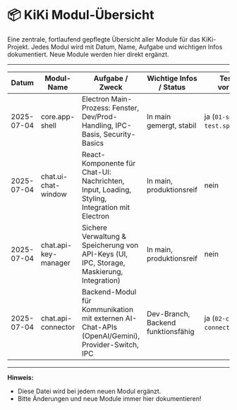 # 📦 KiKi Modul-Übersicht

Eine zentrale, fortlaufend gepflegte Übersicht aller Module für das KiKi-Projekt. Jedes Modul wird mit Datum, Name, Aufgabe und wichtigen Infos dokumentiert. Neue Module werden hier direkt ergänzt.

---

| Datum       | Modul-Name                | Aufgabe / Zweck                                                                                  | Wichtige Infos / Status         | Testblock vorhanden           |
|-------------|---------------------------|--------------------------------------------------------------------------------------------------|---------------------------------|-------------------------------|
| 2025-07-04  | core.app-shell            | Electron Main-Prozess: Fenster, Dev/Prod-Handling, IPC-Basis, Security-Basics                    | In main gemergt, stabil         | ja (`01-smoke-test.spec.ts`)  |
| 2025-07-04  | chat.ui-chat-window       | React-Komponente für Chat-UI: Nachrichten, Input, Loading, Styling, Integration mit Electron     | In main, produktionsreif        | nein                          |
| 2025-07-04  | chat.api-key-manager      | Sichere Verwaltung & Speicherung von API-Keys (UI, IPC, Storage, Maskierung, Integration)        | In main, produktionsreif        | nein                          |
| 2025-07-04  | chat.api-connector        | Backend-Modul für Kommunikation mit externen AI-Chat-APIs (OpenAI/Gemini), Provider-Switch, IPC | Dev-Branch, Backend funktionsfähig | ja (`02-chat-api-connector.spec.ts`) |

---

**Hinweis:**
- Diese Datei wird bei jedem neuen Modul ergänzt.
- Bitte Änderungen und neue Module immer hier dokumentieren!
